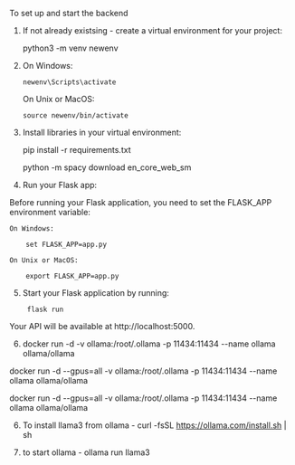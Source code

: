 To set up and start the backend 

1. If not already existsing - create a virtual environment for your project:

     python3 -m venv newenv

2.  On Windows: 

        newenv\Scripts\activate

    On Unix or MacOS: 
    
        source newenv/bin/activate

3. Install libraries in your virtual environment: 

     pip install -r requirements.txt

     python -m spacy download en_core_web_sm


4. Run your Flask app:

Before running your Flask application, you need to set the FLASK_APP environment variable:

    On Windows:

        set FLASK_APP=app.py

    On Unix or MacOS:

        export FLASK_APP=app.py

5. Start your Flask application by running:

        flask run

Your API will be available at http://localhost:5000.


6. docker run -d -v ollama:/root/.ollama -p 11434:11434 --name ollama ollama/ollama

docker run -d --gpus=all -v ollama:/root/.ollama -p 11434:11434 --name ollama ollama/ollama

docker run -d --gpus=all -v ollama:/root/.ollama -p 11434:11434 --name ollama ollama/ollama


6. To install llama3 from ollama - curl -fsSL https://ollama.com/install.sh | sh

7. to start ollama - ollama run llama3


